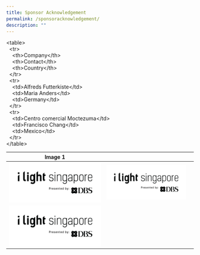 ```yaml
---
title: Sponsor Acknowledgement
permalink: /sponsoracknowledgement/
description: ""
---
```

<table\>  
  <tr\>  
    <th\>Company</th\>  
    <th\>Contact</th\>  
    <th\>Country</th\>  
  </tr\>  
  <tr\>  
    <td\>Alfreds Futterkiste</td\>  
    <td\>Maria Anders</td\>  
    <td\>Germany</td\>  
  </tr\>  
  <tr\>  
    <td\>Centro comercial Moctezuma</td\>  
    <td\>Francisco Chang</td\>  
    <td\>Mexico</td\>  
  </tr\>  
</table\>




| Image 1 | |   | 
| -------- | -------- | -------- |
|![](/images/iLightsg_Lockup(F)-240220-04.png)|![](/images/iLightsg_Lockup(F)-240220-04.png)|
![](/images/iLightsg_Lockup(F)-240220-04.png)|